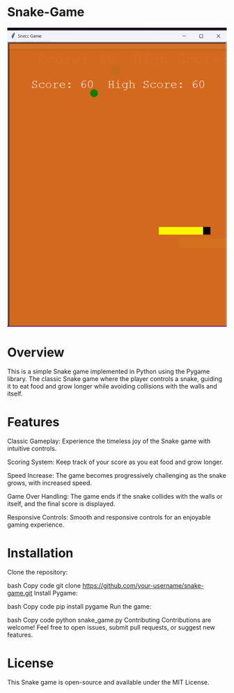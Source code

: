 # Snake-Game

![screenshot](https://github.com/arpit2212/Snake-Game/blob/main/Screenshot%202023-12-31%20161236.png)

# Overview

This is a simple Snake game implemented in Python using the Pygame library. The classic Snake game where the player controls a snake, guiding it to eat food and grow longer while avoiding collisions with the walls and itself.

# Features
Classic Gameplay: Experience the timeless joy of the Snake game with intuitive controls.

Scoring System: Keep track of your score as you eat food and grow longer.

Speed Increase: The game becomes progressively challenging as the snake grows, with increased speed.

Game Over Handling: The game ends if the snake collides with the walls or itself, and the final score is displayed.

Responsive Controls: Smooth and responsive controls for an enjoyable gaming experience.

# Installation
Clone the repository:

bash
Copy code
git clone https://github.com/your-username/snake-game.git
Install Pygame:

bash
Copy code
pip install pygame
Run the game:

bash
Copy code
python snake_game.py
Contributing
Contributions are welcome! Feel free to open issues, submit pull requests, or suggest new features.

# License
This Snake game is open-source and available under the MIT License.

